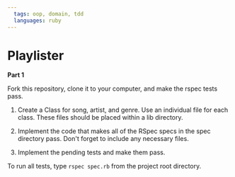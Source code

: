 ```yaml
---
  tags: oop, domain, tdd
  languages: ruby
---
```


# Playlister

**Part 1**

Fork this repository, clone it to your computer, and make the rspec tests pass.

1) Create a Class for song, artist, and genre. Use an individual file for each class.
These files should be placed within a lib directory.

2) Implement the code that makes all of the RSpec specs in the spec directory pass. Don't forget to include any necessary files.

3) Implement the pending tests and make them pass.
  
To run all tests, type `rspec spec.rb` from the project root directory.